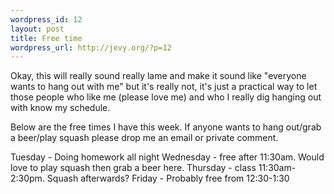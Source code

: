 ```yaml
--- 
wordpress_id: 12
layout: post
title: Free time
wordpress_url: http://jevy.org/?p=12
---
```

Okay, this will really sound really lame and make it sound like "everyone wants to hang out with me" but it's really not, it's just a practical way to let those people who like me (please love me) and who I really dig hanging out with know my schedule.

Below are the free times I have this week.  If anyone wants to hang out/grab a beer/play squash please drop me an email or private comment.

Tuesday - Doing homework all night
Wednesday - free after 11:30am.  Would love to play squash then grab a beer here.
Thursday - class 11:30am-2:30pm.  Squash afterwards?
Friday - Probably free from 12:30-1:30

